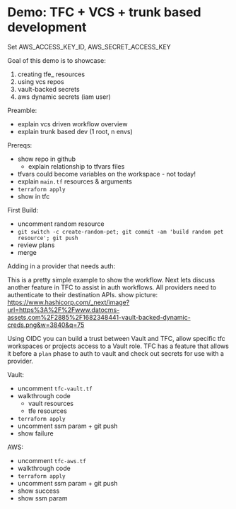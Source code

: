 # Demo: TFC + VCS + trunk based development

Set AWS_ACCESS_KEY_ID, AWS_SECRET_ACCESS_KEY

Goal of this demo is to showcase:
1. creating tfe_ resources 
1. using vcs repos
1. vault-backed secrets
1. aws dynamic secrets (iam user)

Preamble: 
- explain vcs driven workflow overview
- explain trunk based dev (1 root, n envs)

Prereqs:
- show repo in github
  - explain relationship to tfvars files
- tfvars could become variables on the workspace - not today!
- explain `main.tf` resources & arguments
- `terraform apply`
- show in tfc

First Build:
- uncomment random resource 
- `git switch -c create-random-pet; git commit -am 'build random pet resource'; git push` 
- review plans 
- merge 

Adding in a provider that needs auth:

This is a pretty simple example to show the workflow. Next lets discuss another feature in TFC to assist in auth workflows. All providers need to authenticate to their destination APIs. show picture: https://www.hashicorp.com/_next/image?url=https%3A%2F%2Fwww.datocms-assets.com%2F2885%2F1682348441-vault-backed-dynamic-creds.png&w=3840&q=75

Using OIDC you can build a trust between Vault and TFC, allow specific tfc workspaces or projects access to a Vault role. TFC has a feature that allows it before a `plan` phase to auth to vault and check out secrets for use with a provider.

Vault:
- uncomment `tfc-vault.tf`
- walkthrough code
  - vault resources
  - tfe resources
- `terraform apply`
- uncomment ssm param + git push
- show failure

AWS:
- uncomment `tfc-aws.tf`
- walkthrough code
- `terraform apply`
- uncomment ssm param + git push
- show success
- show ssm param
